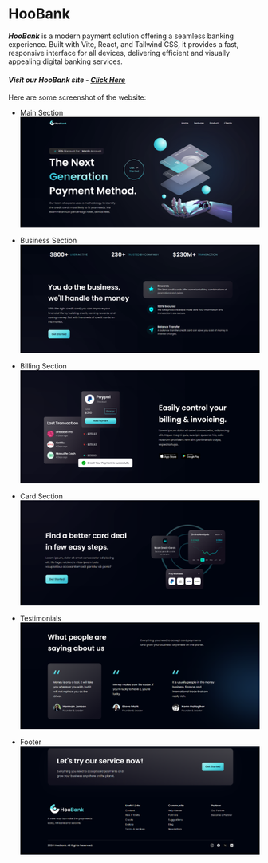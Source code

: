 # HooBank

<b><i>HooBank</i></b> is a modern payment solution offering a seamless banking experience. Built with Vite, React, and Tailwind CSS, it provides a fast, responsive interface for all devices, delivering efficient and visually appealing digital banking services.

#### <i> Visit our HooBank site - <u>[Click Here](https://hoobank-teamshinobi.netlify.app/)</u>
</i>

Here are some screenshot of the website:

- Main Section
![Main](image.png)

- Business Section
![Business](image-1.png)

- Billing Section
![Billing](image-2.png)

- Card Section
![Card](image-3.png)

- Testimonials
![Testimonials](image-4.png)

- Footer
![Footer](image-5.png)